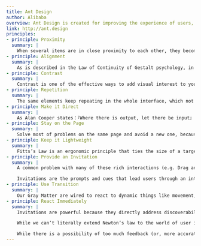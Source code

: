 ```yaml
---
title: Ant Design
author: Alibaba
overview: Ant Design is created for improving the experience of users, designers and developers in enterprise internal desktop applications.
link: http://ant.design
principles:
- principle: Proximity
  summary: |
    When several items are in close proximity to each other, they become one visual unit rather than several separate units. Otherwise, their distance should be larger and look more like several visual units. The basic purpose of proximity is to organize. To give an apparent view of the page structure and the hierarchy of information to users.
- principle: Alignment
  summary: |
    As is described in the Law of Continuity of Gestalt psychology, in the perceptual process, people usually tend to understand the object in the way that it is firstly perceived, to let the straight lines be straight and let the curve lines be curve. In the design of interface, aligning the elements meets users’ perception, also delivers the information to users in a more smooth way.
- principle: Contrast
  summary: |
    Contrast is one of the effective ways to add visual interest to your page, and to create an organizational hierarchy among different element that aid user in finding the information quickly.
- principle: Repetition
  summary: |
    The same elements keep repeating in the whole interface, which not only could lower the user’s learning cost effectively, but also help user recognize the relevance between these elements.
- principle: Make it Direct
  summary: |
    As Alan Cooper states：『Where there is output, let there be input』. This is the principle of direct manipulation. eg：Instead of editing content on a separate page, do it directly in context.
- principle: Stay on the Page
  summary: |
    Solve most of problems on the same page and avoid a new one, because the page refresh and forwarding can lead to change blindness, in addition to disrupting the user’s mental flow.
- principle: Keep it Lightweight
  summary: |
    Fitts’s Law is an ergonomic principle that ties the size of a target and its contextual proximity to ease of use. In other words, if a tool is close at hand and large enough to target, then we can improve the user’s interaction. Putting tools in context makes for lightweight interaction.
- principle: Provide an Invitation
  summary: |
    A common problem with many of these rich interactions (e.g. Drag and Drop, Inline Editing, and Contextual Tools) is their lack of discoverability. Providing an invitation to the user is one of the keys to successful interactive interfaces.

    Invitations are the prompts and cues that lead users through an interaction. They often include just-in-time tips or visual affordances that hint at what will happen next in the interface.
- principle: Use Transition
  summary: |
    Our Gray Matter are wired to react to dynamic things like movement, shape change and colour change. Transitions smooth out the jarring world of the Web, making changes appear more natural. The main purpose for Transitions is to provide an engaging interface and reinforce communication.
- principle: React Immediately
  summary: |
    Invitations are powerful because they directly address discoverability and provide feedback before an interaction happens. Transitions are useful because they provide visual feedback during an interaction. But another class of feedback exists. It is the feedback that happens immediately after each interaction with the system, an immediate reaction paired with the user’s action.

    While we can’t literally extend Newton’s law to the world of user interfaces, we certainly can apply this principle to the way we should interact with users. When users click on a button, they expect the button to depress. When they type in a field, they expect to see characters show up in the text box. When they make a mistake, they want the application to tell them where they goofed.

    While there is a possibility of too much feedback (or, more accurately, too much of the wrong feedback—a concept we will discuss in the upcoming chapters), a system with little or no feedback feels sluggish and thickheaded.
---
```

